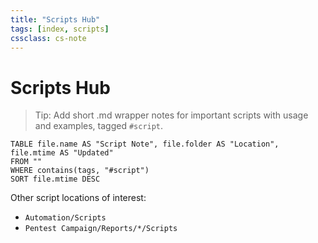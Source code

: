```yaml
---
title: "Scripts Hub"
tags: [index, scripts]
cssclass: cs-note
---
```


# Scripts Hub

> Tip: Add short .md wrapper notes for important scripts with usage and examples, tagged `#script`.

```dataview
TABLE file.name AS "Script Note", file.folder AS "Location", file.mtime AS "Updated"
FROM ""
WHERE contains(tags, "#script")
SORT file.mtime DESC
```

Other script locations of interest:
- `Automation/Scripts`
- `Pentest Campaign/Reports/*/Scripts`

